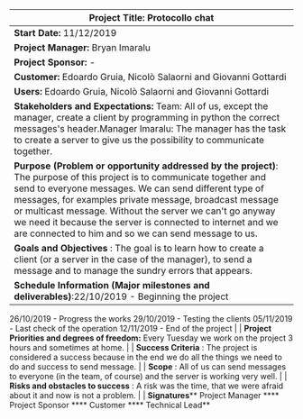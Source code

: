 | **Project Title:** Protocollo chat |
| --- |
| **Start Date:** 11/12/2019 | **End Date:** 28/12/2019 |
| **Project Manager:** Bryan Imaralu |
| **Project Sponsor:** - |
| **Customer:** Edoardo Gruia, Nicolò Salaorni and Giovanni Gottardi |
| **Users:** Edoardo Gruia, Nicolò Salaorni and Giovanni Gottardi |
| **Stakeholders and Expectations:** Team: All of us, except the manager, create a client by programming in python the correct messages&#39;s header.Manager Imaralu: The manager has the task to create a server to give us the possibility to             communicate together. |
| **Purpose (Problem or opportunity addressed by the project)**: The purpose of this project is to communicate together and send to everyone messages. We can send different type of messages, for examples private message, broadcast message or multicast message. Without the server we can&#39;t go anyway we need it because the server is connected to internet and we are connected to him and so we can send message to us. |
| **Goals and Objectives** : The goal is to learn how to create a client (or a server in the case of the manager), to send a message and to manage the sundry errors that appears. |
| **Schedule Information (Major milestones and deliverables)**:22/10/2019 - Beginning the project
26/10/2019 - Progress the works
29/10/2019 - Testing the clients
05/11/2019 - Last check of the operation
12/11/2019 - End of the project |
| **Project Priorities and degrees of freedom:** Every Tuesday we work on the project 3 hours and sometimes at home. |
| **Success Criteria** : The project is considered a success because in the end we do all the things we need to do and success to send message. |
| **Scope** : All of us can send messages to everyone (in the team, of course) and the server is working very well. |
| **Risks and obstacles to success** :  A risk was the time, that we were afraid about it and now is not a problem. |
| **Signatures****
Project Manager ****
Project Sponsor ****
Customer ****
Technical Lead**
